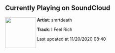 ## Currently Playing on SoundCloud

[<img align="left" width="100" src="https://i1.sndcdn.com/artworks-4fwpntMactdp-0-t50x50.png">](https://soundcloud.com/smrtdeath/i-feel-rich?in=smrtdeath/sets/somethjngs-wrong)

**Artist**: smrtdeath 

**Track**: I Feel Rich

Last updated at 11/20/2020 08:40
